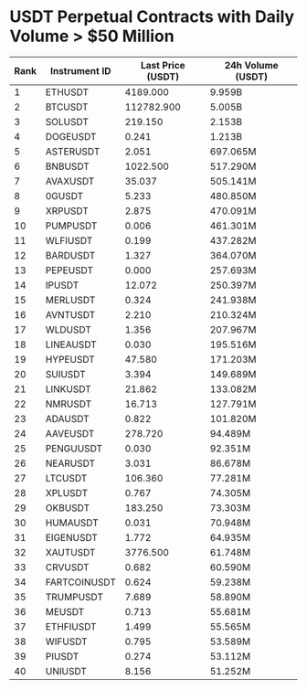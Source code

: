 # USDT Perpetual Contracts with Daily Volume > $50 Million

| Rank | Instrument ID | Last Price (USDT) | 24h Volume (USDT) |
|------|---------------|-------------------|-------------------|
| 1 | ETHUSDT | 4189.000 | 9.959B |
| 2 | BTCUSDT | 112782.900 | 5.005B |
| 3 | SOLUSDT | 219.150 | 2.153B |
| 4 | DOGEUSDT | 0.241 | 1.213B |
| 5 | ASTERUSDT | 2.051 | 697.065M |
| 6 | BNBUSDT | 1022.500 | 517.290M |
| 7 | AVAXUSDT | 35.037 | 505.141M |
| 8 | 0GUSDT | 5.233 | 480.850M |
| 9 | XRPUSDT | 2.875 | 470.091M |
| 10 | PUMPUSDT | 0.006 | 461.301M |
| 11 | WLFIUSDT | 0.199 | 437.282M |
| 12 | BARDUSDT | 1.327 | 364.070M |
| 13 | PEPEUSDT | 0.000 | 257.693M |
| 14 | IPUSDT | 12.072 | 250.397M |
| 15 | MERLUSDT | 0.324 | 241.938M |
| 16 | AVNTUSDT | 2.210 | 210.324M |
| 17 | WLDUSDT | 1.356 | 207.967M |
| 18 | LINEAUSDT | 0.030 | 195.516M |
| 19 | HYPEUSDT | 47.580 | 171.203M |
| 20 | SUIUSDT | 3.394 | 149.689M |
| 21 | LINKUSDT | 21.862 | 133.082M |
| 22 | NMRUSDT | 16.713 | 127.791M |
| 23 | ADAUSDT | 0.822 | 101.820M |
| 24 | AAVEUSDT | 278.720 | 94.489M |
| 25 | PENGUUSDT | 0.030 | 92.351M |
| 26 | NEARUSDT | 3.031 | 86.678M |
| 27 | LTCUSDT | 106.360 | 77.281M |
| 28 | XPLUSDT | 0.767 | 74.305M |
| 29 | OKBUSDT | 183.250 | 73.303M |
| 30 | HUMAUSDT | 0.031 | 70.948M |
| 31 | EIGENUSDT | 1.772 | 64.935M |
| 32 | XAUTUSDT | 3776.500 | 61.748M |
| 33 | CRVUSDT | 0.682 | 60.590M |
| 34 | FARTCOINUSDT | 0.624 | 59.238M |
| 35 | TRUMPUSDT | 7.689 | 58.890M |
| 36 | MEUSDT | 0.713 | 55.681M |
| 37 | ETHFIUSDT | 1.499 | 55.565M |
| 38 | WIFUSDT | 0.795 | 53.589M |
| 39 | PIUSDT | 0.274 | 53.112M |
| 40 | UNIUSDT | 8.156 | 51.252M |
